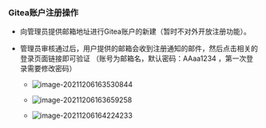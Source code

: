 

### Gitea账户注册操作

* 向管理员提供邮箱地址进行Gitea账户的新建（暂时不对外开放注册功能）。

* 管理员审核通过后，用户提供的邮箱会收到注册通知的邮件，然后点击相关的登录页面链接即可验证
  （账号为邮箱名，默认密码：AAaa1234 ，第一次登录需要修改密码）
  
  * ![image-20211206163530844](http://conti-picture-database.oss-cn-hangzhou.aliyuncs.com/img/image-20211206163530844.png)
  
  * ![image-20211206163659258](http://conti-picture-database.oss-cn-hangzhou.aliyuncs.com/img/image-20211206163659258.png)
  * ![image-20211206164224233](http://conti-picture-database.oss-cn-hangzhou.aliyuncs.com/img/image-20211206164224233.png)